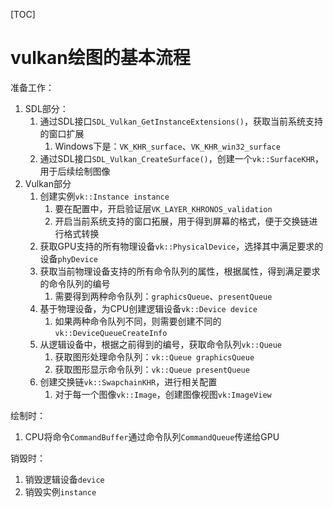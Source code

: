 [TOC]

# vulkan绘图的基本流程

准备工作：

1. SDL部分：
   1. 通过SDL接口`SDL_Vulkan_GetInstanceExtensions()`，获取当前系统支持的窗口扩展
      1. Windows下是：`VK_KHR_surface`、`VK_KHR_win32_surface`
   2. 通过SDL接口`SDL_Vulkan_CreateSurface()`，创建一个`vk::SurfaceKHR`，用于后续绘制图像
2. Vulkan部分
   1. 创建实例`vk::Instance instance`
      1. 要在配置中，开启验证层`VK_LAYER_KHRONOS_validation`
      2. 开启当前系统支持的窗口拓展，用于得到屏幕的格式，便于交换链进行格式转换
   2. 获取GPU支持的所有物理设备`vk::PhysicalDevice`，选择其中满足要求的设备`phyDevice`
   3. 获取当前物理设备支持的所有命令队列的属性，根据属性，得到满足要求的命令队列的编号
      1. 需要得到两种命令队列：`graphicsQueue`、`presentQueue`
   4. 基于物理设备，为CPU创建逻辑设备`vk::Device device`
      1. 如果两种命令队列不同，则需要创建不同的`vk::DeviceQueueCreateInfo `
   5. 从逻辑设备中，根据之前得到的编号，获取命令队列`vk::Queue`
      1. 获取图形处理命令队列：`vk::Queue graphicsQueue`
      2. 获取图形显示命令队列：`vk::Queue presentQueue`
   6. 创建交换链`vk::SwapchainKHR`，进行相关配置
      1. 对于每一个图像`vk::Image`，创建图像视图`vk:ImageView`

绘制时：

1. CPU将命令`CommandBuffer`通过命令队列`CommandQueue`传递给GPU

销毁时：

1. 销毁逻辑设备`device`
2. 销毁实例`instance`